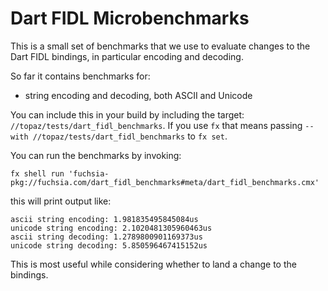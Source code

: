 # Dart FIDL Microbenchmarks

This is a small set of benchmarks that we use to evaluate changes to the Dart
FIDL bindings, in particular encoding and decoding.

So far it contains benchmarks for:
 - string encoding and decoding, both ASCII and Unicode

You can include this in your build by including the target:
`//topaz/tests/dart_fidl_benchmarks`.  If you use `fx` that means
passing `--with //topaz/tests/dart_fidl_benchmarks` to `fx set`.

You can run the benchmarks by invoking:
```
fx shell run 'fuchsia-pkg://fuchsia.com/dart_fidl_benchmarks#meta/dart_fidl_benchmarks.cmx'
```
this will print output like:
```
ascii string encoding: 1.981835495845084us
unicode string encoding: 2.1020481305960463us
ascii string decoding: 1.2789800901169373us
unicode string decoding: 5.850596467415152us
```

This is most useful while considering whether to land a change to the bindings.
